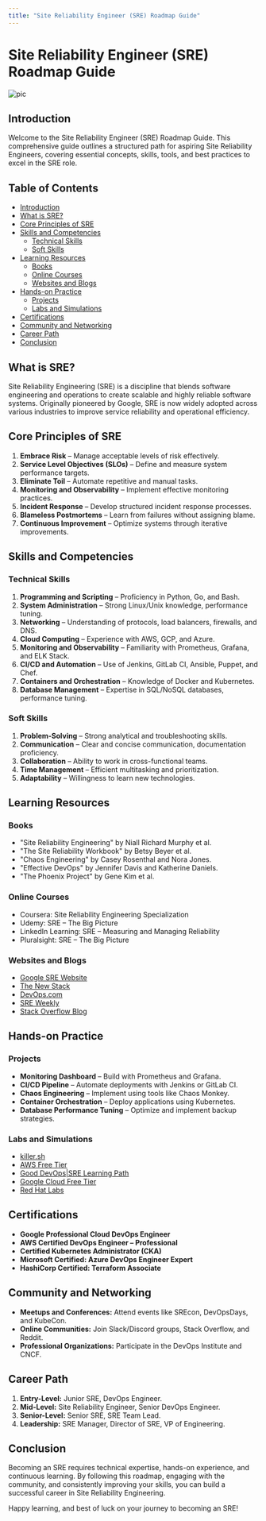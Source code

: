 ```yaml
---
title: "Site Reliability Engineer (SRE) Roadmap Guide"
---
```


# Site Reliability Engineer (SRE) Roadmap Guide
![pic](/site-reliability-engineer.png)
## Introduction
Welcome to the Site Reliability Engineer (SRE) Roadmap Guide. This comprehensive guide outlines a structured path for aspiring Site Reliability Engineers, covering essential concepts, skills, tools, and best practices to excel in the SRE role.

## Table of Contents
- [Introduction](#introduction)
- [What is SRE?](#what-is-sre)
- [Core Principles of SRE](#core-principles-of-sre)
- [Skills and Competencies](#skills-and-competencies)
  - [Technical Skills](#technical-skills)
  - [Soft Skills](#soft-skills)
- [Learning Resources](#learning-resources)
  - [Books](#books)
  - [Online Courses](#online-courses)
  - [Websites and Blogs](#websites-and-blogs)
- [Hands-on Practice](#hands-on-practice)
  - [Projects](#projects)
  - [Labs and Simulations](#labs-and-simulations)
- [Certifications](#certifications)
- [Community and Networking](#community-and-networking)
- [Career Path](#career-path)
- [Conclusion](#conclusion)

## What is SRE?
Site Reliability Engineering (SRE) is a discipline that blends software engineering and operations to create scalable and highly reliable software systems. Originally pioneered by Google, SRE is now widely adopted across various industries to improve service reliability and operational efficiency.

## Core Principles of SRE
1. **Embrace Risk** – Manage acceptable levels of risk effectively.
2. **Service Level Objectives (SLOs)** – Define and measure system performance targets.
3. **Eliminate Toil** – Automate repetitive and manual tasks.
4. **Monitoring and Observability** – Implement effective monitoring practices.
5. **Incident Response** – Develop structured incident response processes.
6. **Blameless Postmortems** – Learn from failures without assigning blame.
7. **Continuous Improvement** – Optimize systems through iterative improvements.

## Skills and Competencies

### Technical Skills
1. **Programming and Scripting** – Proficiency in Python, Go, and Bash.
2. **System Administration** – Strong Linux/Unix knowledge, performance tuning.
3. **Networking** – Understanding of protocols, load balancers, firewalls, and DNS.
4. **Cloud Computing** – Experience with AWS, GCP, and Azure.
5. **Monitoring and Observability** – Familiarity with Prometheus, Grafana, and ELK Stack.
6. **CI/CD and Automation** – Use of Jenkins, GitLab CI, Ansible, Puppet, and Chef.
7. **Containers and Orchestration** – Knowledge of Docker and Kubernetes.
8. **Database Management** – Expertise in SQL/NoSQL databases, performance tuning.

### Soft Skills
1. **Problem-Solving** – Strong analytical and troubleshooting skills.
2. **Communication** – Clear and concise communication, documentation proficiency.
3. **Collaboration** – Ability to work in cross-functional teams.
4. **Time Management** – Efficient multitasking and prioritization.
5. **Adaptability** – Willingness to learn new technologies.

## Learning Resources

### Books
- "Site Reliability Engineering" by Niall Richard Murphy et al.
- "The Site Reliability Workbook" by Betsy Beyer et al.
- "Chaos Engineering" by Casey Rosenthal and Nora Jones.
- "Effective DevOps" by Jennifer Davis and Katherine Daniels.
- "The Phoenix Project" by Gene Kim et al.

### Online Courses
- Coursera: Site Reliability Engineering Specialization
- Udemy: SRE – The Big Picture
- LinkedIn Learning: SRE – Measuring and Managing Reliability
- Pluralsight: SRE – The Big Picture

### Websites and Blogs
- [Google SRE Website](https://sre.google/)
- [The New Stack](https://thenewstack.io/)
- [DevOps.com](https://devops.com/)
- [SRE Weekly](https://sreweekly.com/)
- [Stack Overflow Blog](https://stackoverflow.blog/)

## Hands-on Practice

### Projects
- **Monitoring Dashboard** – Build with Prometheus and Grafana.
- **CI/CD Pipeline** – Automate deployments with Jenkins or GitLab CI.
- **Chaos Engineering** – Implement using tools like Chaos Monkey.
- **Container Orchestration** – Deploy applications using Kubernetes.
- **Database Performance Tuning** – Optimize and implement backup strategies.

### Labs and Simulations
- [killer.sh](https://killer.sh/)
- [AWS Free Tier](https://aws.amazon.com/free/)
- [Good DevOps|SRE Learning Path](https://www.cloudskillsboost.google/paths/20?locale=en)
- [Google Cloud Free Tier](https://cloud.google.com/free/)
- [Red Hat Labs](https://www.redhat.com/en/interactive-labs/enterprise-linux)

## Certifications
- **Google Professional Cloud DevOps Engineer**
- **AWS Certified DevOps Engineer – Professional**
- **Certified Kubernetes Administrator (CKA)**
- **Microsoft Certified: Azure DevOps Engineer Expert**
- **HashiCorp Certified: Terraform Associate**

## Community and Networking
- **Meetups and Conferences:** Attend events like SREcon, DevOpsDays, and KubeCon.
- **Online Communities:** Join Slack/Discord groups, Stack Overflow, and Reddit.
- **Professional Organizations:** Participate in the DevOps Institute and CNCF.

## Career Path
1. **Entry-Level:** Junior SRE, DevOps Engineer.
2. **Mid-Level:** Site Reliability Engineer, Senior DevOps Engineer.
3. **Senior-Level:** Senior SRE, SRE Team Lead.
4. **Leadership:** SRE Manager, Director of SRE, VP of Engineering.

## Conclusion
Becoming an SRE requires technical expertise, hands-on experience, and continuous learning. By following this roadmap, engaging with the community, and consistently improving your skills, you can build a successful career in Site Reliability Engineering.

Happy learning, and best of luck on your journey to becoming an SRE!

